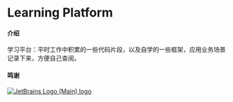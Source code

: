 # Learning Platform

#### 介绍
学习平台：平时工作中积累的一些代码片段，以及自学的一些框架，应用业务场景记录下来，方便自己查阅。

#### 鸣谢
[![JetBrains Logo (Main) logo](https://resources.jetbrains.com/storage/products/company/brand/logos/jb_beam.svg)](https://jb.gg/OpenSourceSupport)
